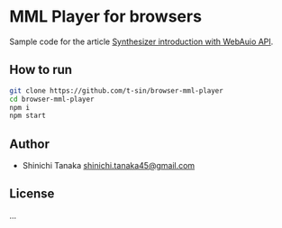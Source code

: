 # MML Player for browsers

Sample code for the article [Synthesizer introduction with WebAuio API]().

## How to run

```sh
git clone https://github.com/t-sin/browser-mml-player
cd browser-mml-player
npm i
npm start
```

## Author

- Shinichi Tanaka <shinichi.tanaka45@gmail.com>

## License

...
